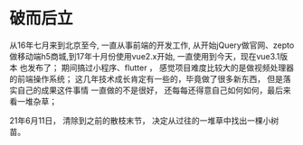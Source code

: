 # 破而后立 
从16年七月来到北京至今, 一直从事前端的开发工作, 从开始jQuery做官网、zepto做移动端h5商城,到17年十月份使用vue2.x开始, 一直使用到今天，现在vue3.1版本 也发布了； 期间搞过小程序、flutter ， 感觉项目难度比较大的是做视频处理器的前端操作系统；
   这几年技术成长肯定有一些的，毕竟做了很多新东西，  但是落实自己的成果这件事情 一直做的不是很好， 还每每还得意自己如何如何，最后来看一堆杂草；



21年6月11日， 清除到之前的散枝末节， 决定从过往的一堆草中找出一棵小树苗。

